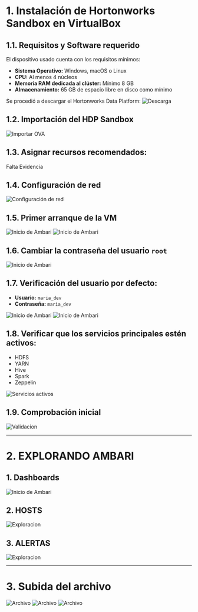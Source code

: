 # 1. Instalación de Hortonworks Sandbox en VirtualBox

## 1.1. Requisitos y Software requerido
El dispositivo usado cuenta con los requisitos mínimos:
- **Sistema Operativo:** Windows, macOS o Linux  
- **CPU:** Al menos 4 núcleos  
- **Memoria RAM dedicada al clúster:** Mínimo 8 GB  
- **Almacenamiento:** 65 GB de espacio libre en disco como mínimo    

Se procedió a descargar el Hortonworks Data Platform:
![Descarga](IMAGENES/Descarga.png)

## 1.2. Importación del HDP Sandbox

![Importar OVA](IMAGENES/Captura_1.png)

## 1.3. Asignar recursos recomendados:

Falta Evidencia

## 1.4. Configuración de red

![Configuración de red](IMAGENES/Captura_2.png)

## 1.5. Primer arranque de la VM 

![Inicio de Ambari](IMAGENES/Captura_3.png)
![Inicio de Ambari](IMAGENES/Captura_4.png)

## 1.6. Cambiar la contraseña del usuario `root` 

![Inicio de Ambari](IMAGENES/Captura_5.png)


## 1.7. Verificación del usuario por defecto:  
   - **Usuario:** `maria_dev`  
   - **Contraseña:** `maria_dev`

![Inicio de Ambari](IMAGENES/Captura_6.png)
![Inicio de Ambari](IMAGENES/Captura_7.png)

## 1.8. Verificar que los servicios principales estén activos:  
   - HDFS  
   - YARN  
   - Hive  
   - Spark  
   - Zeppelin

![Servicios activos](IMAGENES/validacion_tools.png)

## 1.9. Comprobación inicial

![Validacion](IMAGENES/lista_hdfs.png)

---
# 2. EXPLORANDO AMBARI
## 1. Dashboards
![Inicio de Ambari](IMAGENES/Captura_7.png)
## 2. HOSTS
![Exploracion](IMAGENES/Captura_8.png)
## 3. ALERTAS
![Exploracion](IMAGENES/Captura_9.png)

---
# 3. Subida del archivo
![Archivo](IMAGENES/Captura_10.png)
![Archivo](IMAGENES/Captura_11.png)
![Archivo](IMAGENES/Captura_12.png)

